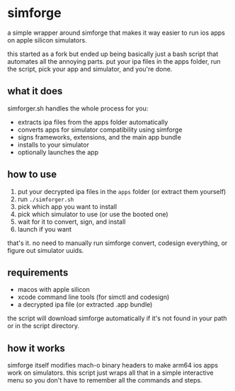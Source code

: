 # simforge

a simple wrapper around simforge that makes it way easier to run ios apps on apple silicon simulators.

this started as a fork but ended up being basically just a bash script that automates all the annoying parts. put your ipa files in the apps folder, run the script, pick your app and simulator, and you're done.

## what it does

simforger.sh handles the whole process for you:

- extracts ipa files from the apps folder automatically
- converts apps for simulator compatibility using simforge
- signs frameworks, extensions, and the main app bundle
- installs to your simulator
- optionally launches the app

## how to use

1. put your decrypted ipa files in the `apps` folder (or extract them yourself)
2. run `./simforger.sh`
3. pick which app you want to install
4. pick which simulator to use (or use the booted one)
5. wait for it to convert, sign, and install
6. launch if you want

that's it. no need to manually run simforge convert, codesign everything, or figure out simulator uuids.

## requirements

- macos with apple silicon
- xcode command line tools (for simctl and codesign)
- a decrypted ipa file (or extracted .app bundle)

the script will download simforge automatically if it's not found in your path or in the script directory.

## how it works

simforge itself modifies mach-o binary headers to make arm64 ios apps work on simulators. this script just wraps all that in a simple interactive menu so you don't have to remember all the commands and steps.